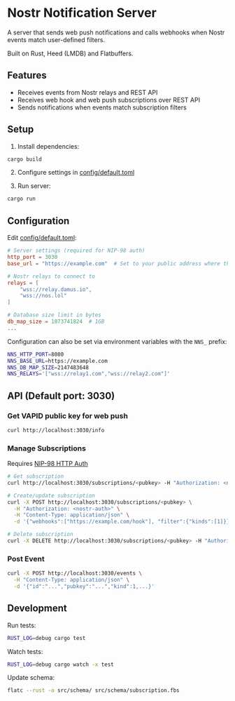 # Nostr Notification Server

A server that sends web push notifications and calls webhooks when Nostr events match user-defined filters.

Built on Rust, Heed (LMDB) and Flatbuffers.

## Features
- Receives events from Nostr relays and REST API
- Receives web hook and web push subscriptions over REST API
- Sends notifications when events match subscription filters

## Setup

1. Install dependencies:
```bash
cargo build
```

2. Configure settings in [config/default.toml](config/default.toml)

3. Run server:
```bash
cargo run
```

## Configuration
Edit [config/default.toml](config/default.toml):
```toml
# Server settings (required for NIP-98 auth)
http_port = 3030
base_url = "https://example.com"  # Set to your public address where the application will be accessed

# Nostr relays to connect to
relays = [
    "wss://relay.damus.io",
    "wss://nos.lol"
]

# Database size limit in bytes
db_map_size = 1073741824  # 1GB
...
```

Configuration can also be set via environment variables with the `NNS_` prefix:
```bash
NNS_HTTP_PORT=8080
NNS_BASE_URL=https://example.com
NNS_DB_MAP_SIZE=2147483648
NNS_RELAYS='["wss://relay1.com","wss://relay2.com"]'
```

## API (Default port: 3030)

### Get VAPID public key for web push
```bash
curl http://localhost:3030/info
```

### Manage Subscriptions
Requires [NIP-98 HTTP Auth](https://github.com/nostr-protocol/nips/blob/master/98.md)
```bash
# Get subscription
curl http://localhost:3030/subscriptions/<pubkey> -H "Authorization: <nostr-auth>"

# Create/update subscription
curl -X POST http://localhost:3030/subscriptions/<pubkey> \
  -H "Authorization: <nostr-auth>" \
  -H "Content-Type: application/json" \
  -d '{"webhooks":["https://example.com/hook"], "filter":{"kinds":[1]}}'

# Delete subscription
curl -X DELETE http://localhost:3030/subscriptions/<pubkey> -H "Authorization: <nostr-auth>"
```

### Post Event
```bash
curl -X POST http://localhost:3030/events \
  -H "Content-Type: application/json" \
  -d '{"id":"...","pubkey":"...","kind":1,...}'
```

## Development

Run tests:
```bash
RUST_LOG=debug cargo test
```

Watch tests:
```bash
RUST_LOG=debug cargo watch -x test
```
Update schema:
```bash
flatc --rust -o src/schema/ src/schema/subscription.fbs
```
